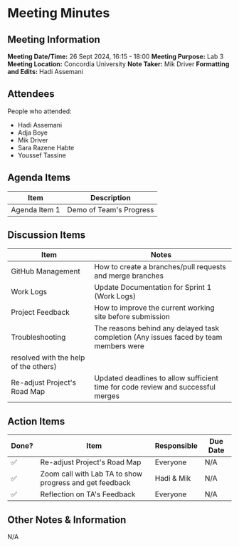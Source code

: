 # Meeting Minutes
## Meeting Information
**Meeting Date/Time:** 26 Sept 2024, 16:15 - 18:00
**Meeting Purpose:** Lab 3  
**Meeting Location:** Concordia University 
**Note Taker:** Mik Driver
**Formatting and Edits:** Hadi Assemani

## Attendees
People who attended:
- Hadi Assemani
- Adja Boye
- Mik Driver
- Sara Razene Habte
- Youssef Tassine

## Agenda Items

Item | Description
---- | ----
Agenda Item 1 | Demo of Team's Progress

## Discussion Items
Item | Notes |
---- | ---- |
GitHub Management | How to create a branches/pull requests and merge branches |
Work Logs | Update Documentation for Sprint 1 (Work Logs) |
Project Feedback | How to improve the current working site before submission | 
Troubleshooting | The reasons behind any delayed task completion (Any issues faced by team members were
resolved with the help of the others) |
Re-adjust Project's Road Map | Updated deadlines to allow sufficient time for code review and successful merges |

## Action Items
| Done? | Item | Responsible | Due Date |
| ---- | ---- | ---- | ---- |
| ✅ | Re-adjust Project's Road Map | Everyone | N/A |
| ✅ | Zoom call with Lab TA to show progress and get feedback | Hadi & Mik | N/A |
| ✅ | Reflection on TA's Feedback | Everyone | N/A |

## Other Notes & Information
N/A
